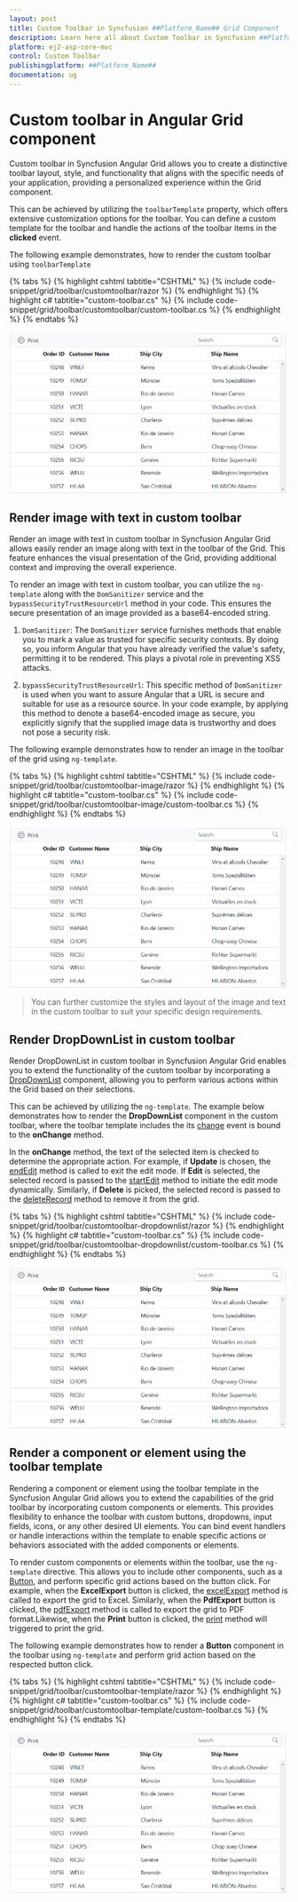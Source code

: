```yaml
---
layout: post
title: Custom Toolbar in Syncfusion ##Platform_Name## Grid Component
description: Learn here all about Custom Toolbar in Syncfusion ##Platform_Name## Grid component of Syncfusion Essential JS 2 and more.
platform: ej2-asp-core-mvc
control: Custom Toolbar
publishingplatform: ##Platform_Name##
documentation: ug
---
```


# Custom toolbar in Angular Grid component

Custom toolbar in Syncfusion Angular Grid allows you to create a distinctive toolbar layout, style, and functionality that aligns with the specific needs of your application, providing a personalized experience within the Grid component.

This can be achieved by utilizing the `toolbarTemplate` property, which offers extensive customization options for the toolbar. You can define a custom template for the toolbar and handle the actions of the toolbar items in the **clicked** event.

The following example demonstrates, how to render the custom toolbar using `toolbarTemplate`

{% tabs %}
{% highlight cshtml tabtitle="CSHTML" %}
{% include code-snippet/grid/toolbar/customtoolbar/razor %}
{% endhighlight %}
{% highlight c# tabtitle="custom-toolbar.cs" %}
{% include code-snippet/grid/toolbar/customtoolbar/custom-toolbar.cs %}
{% endhighlight %}
{% endtabs %}

![Built-in toolbar items](../../images/toolbar/toolbar-items.png)

## Render image with text in custom toolbar

Render an image with text in custom toolbar in Syncfusion Angular Grid allows easily render an image along with text in the toolbar of the Grid. This feature enhances the visual presentation of the Grid, providing additional context and improving the overall experience.

To render an image with text in custom toolbar, you can utilize the `ng-template` along with the `DomSanitizer` service and the `bypassSecurityTrustResourceUrl` method in your code. This ensures the secure presentation of an image provided as a base64-encoded string.

1. `DomSanitizer`: The `DomSanitizer` service furnishes methods that enable you to mark a value as trusted for specific security contexts. By doing so, you inform Angular that you have already verified the value's safety, permitting it to be rendered. This plays a pivotal role in preventing XSS attacks.

2. `bypassSecurityTrustResourceUrl`: This specific method of `DomSanitizer` is used when you want to assure Angular that a URL is secure and suitable for use as a resource source. In your code example, by applying this method to denote a base64-encoded image as secure, you explicitly signify that the supplied image data is trustworthy and does not pose a security risk.

The following example demonstrates how to render an image in the toolbar of the grid using `ng-template`.  

{% tabs %}
{% highlight cshtml tabtitle="CSHTML" %}
{% include code-snippet/grid/toolbar/customtoolbar-image/razor %}
{% endhighlight %}
{% highlight c# tabtitle="custom-toolbar.cs" %}
{% include code-snippet/grid/toolbar/customtoolbar-image/custom-toolbar.cs %}
{% endhighlight %}
{% endtabs %}

![Built-in toolbar items](../../images/toolbar/toolbar-items.png)

> You can further customize the styles and layout of the image and text in the custom toolbar to suit your specific design requirements.

## Render DropDownList in custom toolbar

Render DropDownList in custom toolbar in Syncfusion Angular Grid enables you to extend the functionality of the custom toolbar by incorporating a [DropDownList](https://ej2.syncfusion.com/angular/documentation/drop-down-list/getting-started) component, allowing you to perform various actions within the Grid based on their selections.

This can be achieved by utilizing the `ng-template`. The example below demonstrates how to render the **DropDownList** component in the custom toolbar, where the toolbar template includes the its [change](https://ej2.syncfusion.com/angular/documentation/api/drop-down-list#change) event is bound to the **onChange** method.

In the **onChange** method, the text of the selected item is checked to determine the appropriate action. For example, if **Update** is chosen, the [endEdit](https://ej2.syncfusion.com/angular/documentation/api/grid#endedit) method is called to exit the edit mode. If **Edit** is selected, the selected record is passed to the [startEdit](https://ej2.syncfusion.com/angular/documentation/api/grid#startedit) method to initiate the edit mode dynamically. Similarly, if **Delete** is picked, the selected record is passed to the [deleteRecord](https://ej2.syncfusion.com/angular/documentation/api/grid#deleterecord) method to remove it from the grid.

{% tabs %}
{% highlight cshtml tabtitle="CSHTML" %}
{% include code-snippet/grid/toolbar/customtoolbar-dropdownlist/razor %}
{% endhighlight %}
{% highlight c# tabtitle="custom-toolbar.cs" %}
{% include code-snippet/grid/toolbar/customtoolbar-dropdownlist/custom-toolbar.cs %}
{% endhighlight %}
{% endtabs %}

![Built-in toolbar items](../../images/toolbar/toolbar-items.png)

## Render a component or element using the toolbar template

Rendering a component or element using the toolbar template in the Syncfusion Angular Grid allows you to extend the capabilities of the grid toolbar by incorporating custom components or elements. This provides flexibility to enhance the toolbar with custom buttons, dropdowns, input fields, icons, or any other desired UI elements. You can bind event handlers or handle interactions within the template to enable specific actions or behaviors associated with the added components or elements.

To render custom components or elements within the toolbar, use the `ng-template` directive. This allows you to include other components, such as a [Button](https://ej2.syncfusion.com/angular/documentation/button/getting-started), and perform specific grid actions based on the button click. For example, when the **ExcelExport** button is clicked, the [excelExport](https://ej2.syncfusion.com/angular/documentation/api/grid/#excelexport) method is called to export the grid to Excel. Similarly, when the **PdfExport** button is clicked, the [pdfExport](https://ej2.syncfusion.com/angular/documentation/api/grid/#pdfexport) method is called to export the grid to PDF format.Likewise, when the **Print** button is clicked, the [print](https://ej2.syncfusion.com/angular/documentation/api/grid/#print) method will triggered to print the grid.

The following example demonstrates how to render a **Button** component in the toolbar using `ng-template` and perform grid action based on the respected button click.

{% tabs %}
{% highlight cshtml tabtitle="CSHTML" %}
{% include code-snippet/grid/toolbar/customtoolbar-template/razor %}
{% endhighlight %}
{% highlight c# tabtitle="custom-toolbar.cs" %}
{% include code-snippet/grid/toolbar/customtoolbar-template/custom-toolbar.cs %}
{% endhighlight %}
{% endtabs %}

![Built-in toolbar items](../../images/toolbar/toolbar-items.png)
